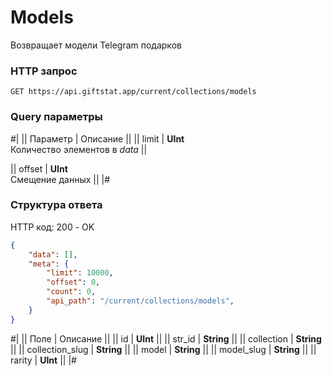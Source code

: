 # Models

Возвращает модели Telegram подарков

### HTTP запрос
```
GET https://api.giftstat.app/current/collections/models
```

### Query параметры
#|
|| Параметр | Описание ||
|| 
limit 
| 
**UInt**\
Количество элементов в *data*
||

|| 
offset 
| 
**UInt**\
Смещение данных
||
|#


### Структура ответа

HTTP код: 200 - OK

```json
{
    "data": [],
    "meta": {
        "limit": 10000, 
        "offset": 0,
        "count": 0,
        "api_path": "/current/collections/models",
    }
}
```


#|
|| Поле | Описание ||
|| id | **UInt** ||
|| str_id | **String** ||
|| collection | **String** ||
|| collection_slug | **String** ||
|| model | **String** ||
|| model_slug | **String** ||
|| rarity | **UInt** ||
|#

